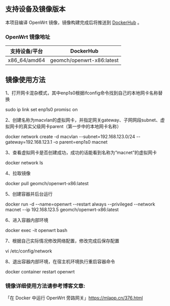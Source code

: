 ## 支持设备及镜像版本

本项目编译 OpenWrt 镜像，镜像构建完成后将推送到 [DockerHub](https://hub.docker.com/r/geomch/openwrt-x86) 。


### OpenWrt 镜像地址

|  支持设备/平台  |        DockerHub        |
| :-------------: | :---------------------: |
|  x86_64/amd64   | geomch/openwrt-x86:latest |

## 镜像使用方法

1、打开网卡混杂模式，其中enp1s0根据ifconfig命令找到自己的本地网卡名称替换

sudo ip link set enp1s0 promisc on

2、创建名称为macvlan的虚拟网卡，并指定网关gateway、子网网段subnet、虚拟网卡的真实父级网卡parent（第一步中的本地网卡名称）

docker network create -d macvlan --subnet=192.168.123.0/24 --gateway=192.168.123.1 -o parent=enp1s0 macnet

3、查看虚拟网卡是否创建成功，成功的话能看到名称为“macnet”的虚拟网卡

docker network ls

4、拉取镜像

docker pull geomch/openwrt-x86:latest

5、创建容器并后台运行

docker run -d --name=openwrt --restart always --privileged --network macnet --ip 192.168.123.5 geomch/openwrt-x86:latest

6、进入容器内部环境

docker exec -it openwrt bash

7、根据自己实际情况修改网络配置，修改完成后保存配置

vi /etc/config/network

8、退出容器内部环境，在宿主机环境执行重启容器命令

docker container restart openwrt

### 镜像详细使用方法请参考博客文章:

「在 Docker 中运行 OpenWrt 旁路网关」<https://mlapp.cn/376.html>